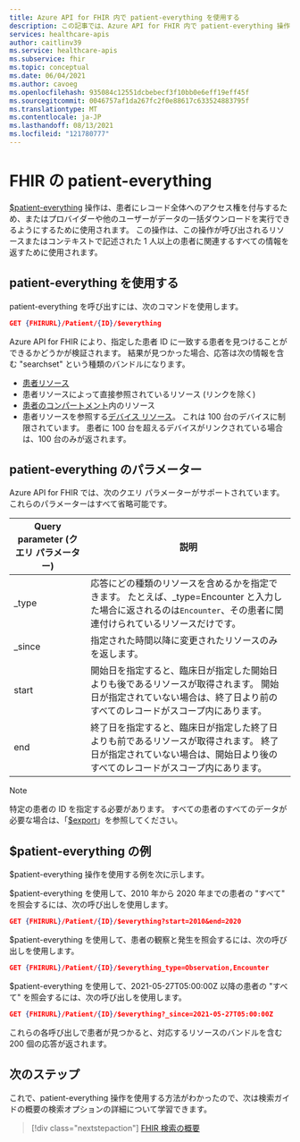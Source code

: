 ```yaml
---
title: Azure API for FHIR 内で patient-everything を使用する
description: この記事では、Azure API for FHIR 内で patient-everything 操作を使用する方法について説明します
services: healthcare-apis
author: caitlinv39
ms.service: healthcare-apis
ms.subservice: fhir
ms.topic: conceptual
ms.date: 06/04/2021
ms.author: cavoeg
ms.openlocfilehash: 935084c12551dcbebecf3f10bb0e6eff19eff45f
ms.sourcegitcommit: 0046757af1da267fc2f0e88617c633524883795f
ms.translationtype: MT
ms.contentlocale: ja-JP
ms.lasthandoff: 08/13/2021
ms.locfileid: "121780777"
---
```

# <a name="patient-everything-in-fhir"></a>FHIR の patient-everything

[$patient-everything](https://www.hl7.org/fhir/patient-operation-everything.html) 操作は、患者にレコード全体へのアクセス権を付与するため、またはプロバイダーや他のユーザーがデータの一括ダウンロードを実行できるようにするために使用されます。 この操作は、この操作が呼び出されるリソースまたはコンテキストで記述された 1 人以上の患者に関連するすべての情報を返すために使用されます。  

## <a name="use-patient-everything"></a>patient-everything を使用する
patient-everything を呼び出すには、次のコマンドを使用します。

```json
GET {FHIRURL}/Patient/{ID}/$everything
```
Azure API for FHIR により、指定した患者 ID に一致する患者を見つけることができるかどうかが検証されます。 結果が見つかった場合、応答は次の情報を含む "searchset" という種類のバンドルになります。 
* [患者リソース](https://www.hl7.org/fhir/patient.html) 
*  患者リソースによって直接参照されているリソース (リンクを除く) 
*  [患者のコンパートメント](https://www.hl7.org/fhir/compartmentdefinition-patient.html)内のリソース
*  患者リソースを参照する[デバイス リソース](https://www.hl7.org/fhir/device.html)。 これは 100 台のデバイスに制限されています。 患者に 100 台を超えるデバイスがリンクされている場合は、100 台のみが返されます。 


## <a name="patient-everything-parameters"></a>patient-everything のパラメーター
Azure API for FHIR では、次のクエリ パラメーターがサポートされています。 これらのパラメーターはすべて省略可能です。

|Query parameter (クエリ パラメーター)        |  説明|
|-----------------------|------------|
| \_type | 応答にどの種類のリソースを含めるかを指定できます。 たとえば、\_type=Encounter と入力した場合に返されるのは`Encounter`、その患者に関連付けられているリソースだけです。 |
| \_since | 指定された時間以降に変更されたリソースのみを返します。 |
| start | 開始日を指定すると、臨床日が指定した開始日よりも後であるリソースが取得されます。 開始日が指定されていない場合は、終了日より前のすべてのレコードがスコープ内にあります。 |
| end | 終了日を指定すると、臨床日が指定した終了日よりも前であるリソースが取得されます。 終了日が指定されていない場合は、開始日より後のすべてのレコードがスコープ内にあります。 |

> [!Note]
> 特定の患者の ID を指定する必要があります。 すべての患者のすべてのデータが必要な場合は、「[$export](../data-transformation/export-data.md)」を参照してください。 


## <a name="examples-of-patient-everything"></a>$patient-everything の例 

$patient-everything 操作を使用する例を次に示します。 

$patient-everything を使用して、2010 年から 2020 年までの患者の "すべて" を照会するには、次の呼び出しを使用します。 

```json
GET {FHIRURL}/Patient/{ID}/$everything?start=2010&end=2020
``` 

$patient-everything を使用して、患者の観察と発生を照会するには、次の呼び出しを使用します。 
```json
GET {FHIRURL}/Patient/{ID}/$everything_type=Observation,Encounter 
```

$patient-everything を使用して、2021-05-27T05:00:00Z 以降の患者の "すべて" を照会するには、次の呼び出しを使用します。 

```json
GET {FHIRURL}/Patient/{ID}/$everything?_since=2021-05-27T05:00:00Z 
```

これらの各呼び出しで患者が見つかると、対応するリソースのバンドルを含む 200 個の応答が返されます。

## <a name="next-step"></a>次のステップ
これで、patient-everything 操作を使用する方法がわかったので、次は検索ガイドの概要の検索オプションの詳細について学習できます。

>[!div class="nextstepaction"]
>[FHIR 検索の概要](overview-of-search.md)
